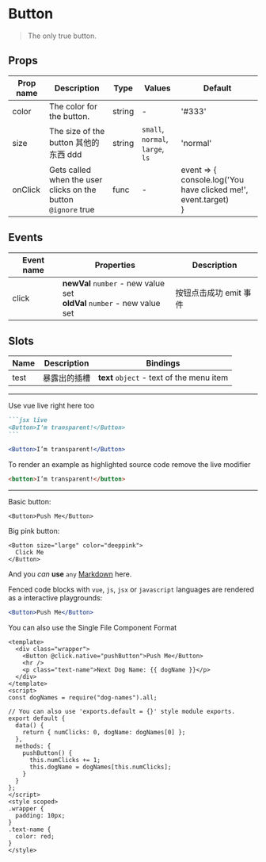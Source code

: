 # Button

> The only true button.

## Props

| Prop name | Description                                                       | Type   | Values                           | Default                                                               |
| --------- | ----------------------------------------------------------------- | ------ | -------------------------------- | --------------------------------------------------------------------- |
| color     | The color for the button.                                         | string | -                                | '#333'                                                                |
| size      | The size of the button 其他的东西 ddd                             | string | `small`, `normal`, `large`, `ls` | 'normal'                                                              |
| onClick   | Gets called when the user clicks on the button<br/>`@ignore` true | func   | -                                | event => {<br> console.log('You have clicked me!', event.target)<br>} |

## Events

| Event name | Properties                                                                 | Description            |
| ---------- | -------------------------------------------------------------------------- | ---------------------- |
| click      | **newVal** `number` - new value set<br>**oldVal** `number` - new value set | 按钮点击成功 emit 事件 |

## Slots

| Name | Description  | Bindings                                  |
| ---- | ------------ | ----------------------------------------- |
| test | 暴露出的插槽 | **text** `object` - text of the menu item |

---

Use vue live right here too

````markdown
```jsx live
<Button>I’m transparent!</Button>
```
````

```jsx live
<Button>I’m transparent!</Button>
```

To render an example as highlighted source code remove the live modifier

```html
<button>I’m transparent!</button>
```

---

Basic button:

```vue live
<Button>Push Me</Button>
```

Big pink button:

```vue live
<Button size="large" color="deeppink">
  Click Me
</Button>
```

And you _can_ **use** `any` [Markdown](http://daringfireball.net/projects/markdown/) here.

Fenced code blocks with `vue`, `js`, `jsx` or `javascript` languages are rendered as a interactive playgrounds:

```jsx live
<Button>Push Me</Button>
```

You can also use the Single File Component Format

```vue live
<template>
  <div class="wrapper">
    <Button @click.native="pushButton">Push Me</Button>
    <hr />
    <p class="text-name">Next Dog Name: {{ dogName }}</p>
  </div>
</template>
<script>
const dogNames = require("dog-names").all;

// You can also use 'exports.default = {}' style module exports.
export default {
  data() {
    return { numClicks: 0, dogName: dogNames[0] };
  },
  methods: {
    pushButton() {
      this.numClicks += 1;
      this.dogName = dogNames[this.numClicks];
    }
  }
};
</script>
<style scoped>
.wrapper {
  padding: 10px;
}
.text-name {
  color: red;
}
</style>
```
